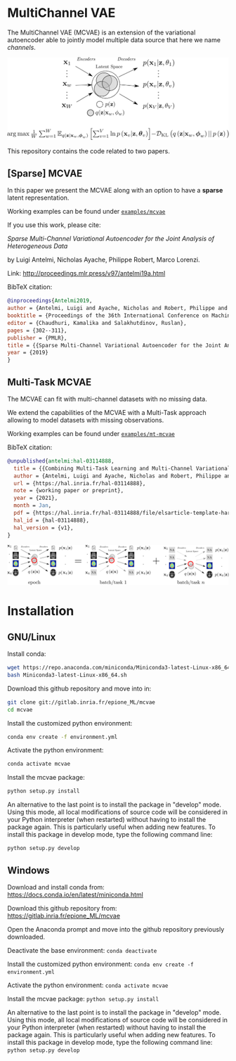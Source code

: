 # MultiChannel VAE

The MultiChannel VAE (MCVAE) is an extension of the variational autoencoder able to jointly model multiple data source that here we name *channels*.

<img src="./fig/mcvae.svg">

This repository contains the code related to two papers.

## [Sparse] MCVAE

In this paper we present the MCVAE along with an option to have a __sparse__ latent representation.

Working examples can be found under [`examples/mcvae`](https://github.com/ggbioing/mcvae/tree/master/examples/mcvae)

If you use this work, please cite:

*Sparse Multi-Channel Variational Autoencoder for the Joint Analysis of Heterogeneous Data*

by Luigi Antelmi, Nicholas Ayache, Philippe Robert, Marco Lorenzi.

Link: http://proceedings.mlr.press/v97/antelmi19a.html

BibTeX citation:
```bibtex
@inproceedings{Antelmi2019,
author = {Antelmi, Luigi and Ayache, Nicholas and Robert, Philippe and Lorenzi, Marco},
booktitle = {Proceedings of the 36th International Conference on Machine Learning},
editor = {Chaudhuri, Kamalika and Salakhutdinov, Ruslan},
pages = {302--311},
publisher = {PMLR},
title = {{Sparse Multi-Channel Variational Autoencoder for the Joint Analysis of Heterogeneous Data}}, 
year = {2019}
}
```

## Multi-Task MCVAE

The MCVAE can fit with multi-channel datasets with no missing data.

We extend the capabilities of the MCVAE with a Multi-Task approach
allowing to model datasets with missing observations.

Working examples can be found under [`examples/mt-mcvae`](https://github.com/ggbioing/mcvae/tree/master/examples/mt-mcvae)

BibTeX citation:
```bibtex
@unpublished{antelmi:hal-03114888,
  title = {{Combining Multi-Task Learning and Multi-Channel Variational Auto-Encoders to Exploit Datasets with Missing Observations -Application to Multi-Modal Neuroimaging Studies in Dementia}},
  author = {Antelmi, Luigi and Ayache, Nicholas and Robert, Philippe and Ribaldi, Federica and Garibotto, Valentina and Frisoni, Giovanni B and Lorenzi, Marco},
  url = {https://hal.inria.fr/hal-03114888},
  note = {working paper or preprint},
  year = {2021},
  month = Jan,
  pdf = {https://hal.inria.fr/hal-03114888/file/elsarticle-template-harv.pdf},
  hal_id = {hal-03114888},
  hal_version = {v1},
}
```

<img src="./fig/mt-mcvae.png">

# Installation

## GNU/Linux
Install conda:
```bash
wget https://repo.anaconda.com/miniconda/Miniconda3-latest-Linux-x86_64.sh  
bash Miniconda3-latest-Linux-x86_64.sh
```

Download this github repository and move into in:
```bash
git clone git://gitlab.inria.fr/epione_ML/mcvae
cd mcvae
```

Install the customized python environment:
```bash
conda env create -f environment.yml
```

Activate the python environment:
```bash
conda activate mcvae
```

Install the mcvae package:
```bash
python setup.py install
```

An alternative to the last point is to install the package in "develop" mode.
Using this mode, all local modifications of source code will be considered in your Python interpreter (when restarted) without having to install the package again.
This is particularly useful when adding new features.
To install this package in develop mode, type the following command line:
```bash
python setup.py develop
```

## Windows
Download and install conda from: https://docs.conda.io/en/latest/miniconda.html

Download this github repository from: https://gitlab.inria.fr/epione_ML/mcvae

Open the Anaconda prompt and move into the github repository previously downloaded.

Deactivate the base environment:
`conda deactivate`

Install the customized python environment:
`conda env create -f environment.yml`

Activate the python environment:
`conda activate mcvae`

Install the mcvae package:
`python setup.py install`

An alternative to the last point is to install the package in "develop" mode.
Using this mode, all local modifications of source code will be considered in your Python interpreter (when restarted) without having to install the package again.
This is particularly useful when adding new features.
To install this package in develop mode, type the following command line:
`python setup.py develop`
